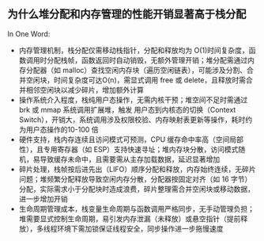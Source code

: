 ## 为什么堆分配和内存管理的性能开销显著高于栈分配

In One Word:

* 内存管理机制，栈分配仅需移动栈指针，分配和释放均为 O(1)时间复杂度，函数调用时分配栈帧，函数返回时自动销毁，无额外管理开销；堆分配需通过内存分配器（如 malloc）查找空闲内存块（遍历空闲链表），可能涉及分割、合并空闲块，时间复杂度可达 ​​O(n)​​，需显式调用 free 或 delete，且释放时需合并相邻空闲块以减少碎片，增加额外计算
* 操作系统介入程度，栈纯用户态操作，无需内核干预；堆空间不足时需通过 brk 或 mmap 系统调用扩展堆，触发 ​​用户态到内核态的切换​​（Context Switch），开销大，系统调用涉及权限校验、内存映射表更新等操作，耗时约为用户态操作的 ​​10-100 倍​​
* 硬件支持，栈内存连续且访问模式可预测，​​CPU 缓存命中率高​​（空间局部性），且专用寄存器（如 ESP）支持快速寻址；堆内存块分散，访问模式随机，易导致 ​​缓存未命中​​，且需要需从主存加载数据，延迟显著增加
* 碎片处理，栈帧按后进先出（LIFO）顺序分配和释放，内存始终连续，无碎片问题；堆频繁分配释放导致空闲内存分散，分配器按固定对齐（如 16 字节）分配，实际需求小于分配块时造成浪费，碎片整理需合并空闲块或移动数据，进一步增加开销
* 生命周期管理成本，栈变量生命周期与函数调用严格同步，无手动管理负担；堆需要显式控制生命周期，易引发 ​​内存泄漏​​（未释放）或 ​​悬空指针​​（提前释放），多线程环境下需加锁保证线程安全，同步操作进一步拖慢速度